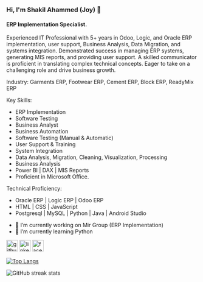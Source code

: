 ### Hi, I'm Shakil Ahammed (Joy) 👋

#### ERP Implementation Specialist.

Experienced IT Professional with 5+ years in Odoo, Logic, and Oracle ERP implementation, user support, Business Analysis, Data Migration, and systems integration. Demonstrated success in managing ERP systems, generating MIS reports, and providing user support. A skilled communicator is proficient in translating complex technical concepts. Eager to take on a challenging role and drive business growth.

Industry:
Garments ERP, Footwear ERP, Cement ERP, Block ERP, ReadyMix ERP

Key Skills:
* ERP Implementation
* Software Testing
* Business Analyst
* Business Automation
* Software Testing (Manual & Automatic)
* User Support & Training
* System Integration 
* Data Analysis, Migration, Cleaning, Visualization, Processing
* Business Analysis
* Power BI | DAX | MIS Reports
* Proficient in Microsoft Office. 

Technical Proficiency:
* Oracle ERP | Logic ERP | Odoo ERP
* HTML | CSS | JavaScript
* Postgresql | MySQL | Python | Java | Android Studio

- 🔭 I’m currently working on Mir Group (ERP Implementation) 
- 🌱 I’m currently learning Python 


[<img src='https://cdn.jsdelivr.net/npm/simple-icons@3.0.1/icons/github.svg' alt='github' height='30'>](https://github.com/saj0cse)  [<img src='https://cdn.jsdelivr.net/npm/simple-icons@3.0.1/icons/linkedin.svg' alt='linkedin' height='30'>](https://www.linkedin.com/in/saj0cse/)  [<img src='https://cdn.jsdelivr.net/npm/simple-icons@3.0.1/icons/facebook.svg' alt='facebook' height='30'>](https://www.facebook.com/saj0cse)  

[![Top Langs](https://github-readme-stats.vercel.app/api/top-langs/?username=saj0cse)](https://github.com/anuraghazra/github-readme-stats)

![GitHub streak stats](https://streak-stats.demolab.com/?user=saj0cse)  

